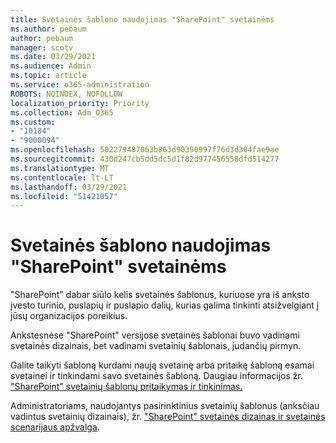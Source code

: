 ```yaml
---
title: Svetainės šablono naudojimas "SharePoint" svetainėms
ms.author: pebaum
author: pebaum
manager: scotv
ms.date: 03/29/2021
ms.audience: Admin
ms.topic: article
ms.service: o365-administration
ROBOTS: NOINDEX, NOFOLLOW
localization_priority: Priority
ms.collection: Adm_O365
ms.custom:
- "10184"
- "9000094"
ms.openlocfilehash: 502279487063b863d90390997f76d3d304fae9ae
ms.sourcegitcommit: 430d247cb5dd5dc5d1f82d977456558dfd514277
ms.translationtype: MT
ms.contentlocale: lt-LT
ms.lasthandoff: 03/29/2021
ms.locfileid: "51421057"
---
```

# <a name="apply-site-template-to-sharepoint-sites"></a>Svetainės šablono naudojimas "SharePoint" svetainėms

"SharePoint" dabar siūlo kelis svetainės šablonus, kuriuose yra iš anksto įvesto turinio, puslapių ir puslapio dalių, kurias galima tinkinti atsižvelgiant į jūsų organizacijos poreikius. 

Ankstesnėse "SharePoint" versijose svetainės šablonai buvo vadinami svetainės dizainais, bet vadinami svetainių šablonais, judančių pirmyn. 

Galite taikyti šabloną kurdami naują svetainę arba pritaikę šabloną esamai svetainei ir tinkindami savo svetainės šabloną. Daugiau informacijos žr. ["SharePoint" svetainių šablonų pritaikymas ir tinkinimas.](https://support.microsoft.com/office/39382463-0e45-4d1b-be27-0e96aeec8398)

Administratoriams, naudojantys pasirinktinius svetainių šablonus (anksčiau vadintus svetainių dizainais), žr. ["SharePoint" svetainės dizainas ir svetainės scenarijaus apžvalga](https://docs.microsoft.com/sharepoint/dev/declarative-customization/site-design-overview).

